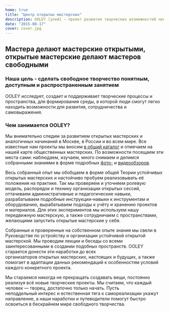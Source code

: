 ```yaml
---
home: true
title: "Центр открытых мастерских"
description: OOLEY [улей] – проект развития творческих возможностей человека и общества
date: "2015-08-17"
cover: cover.jpg
---
```


## Мастера делают мастерские открытыми, открытые мастерские делают мастеров свободными

### Наша цель - cделать свободное творчество понятным, доступным и  распространенным занятием

OOLEY исследует, создает и поддерживает творческие процессы и пространства, для формирования среды, в которой люди смогут легко находить возможности для развития, сотрудничества и самовыражения.

<youtube-embed class="mt-8" link="https://youtu.be/5aSf6ik05aY" />

### Чем занимается OOLEY?

Мы внимательно следим за развитием открытых мастерских и аналогичных начинаний в Москве, в России и во всем мире. Все известные нам проекты мы вносим [в общий каталог](/workshop/catalog/) и отмечаем на нашей карте общественных мастерских. По возможности посещаем эти места сами: наблюдаем, изучаем, много снимаем и делимся собранными знаниями в форме подробных [фото-](/workshop/tour/) и [видеообзоров](/workshop/video/).

Весь собранный опыт мы обобщаем в форме общей Теории устойчивых открытых мастерских и настойчиво пробуем реализовывать её положения на практике. Так мы проверяем и уточняем ролевую модель, распорядок и технику организации открытых сессий, оттачиваем административные и педагогические навыки, разрабатываем подробные инструкции-навыки к инструментам и оборудованию, вырабатываем подходы к учёту и хранению проектов и материалов. Для этих экспериментов мы используем нашу передвижную мастерскую, а также сотрудничаем с пространствами, желающими запустить открытые мастерские у себя.

Собранные и проверенные на собственном опыте знания мы свели в Руководстве по устройству и организации устойчивой открытой мастерской. Мы проводим лекции и беседы со всеми заинтересованными в создании подобных пространств. OOLEY старается донести эти наработки до всех организаторов открытых мастерских, настоящих и будущих, а также помогает в адаптации данных рекомендаций к особенностям условий каждого конкретного проекта.

Мы стараемся никогда не прекращать создавать вещи, постоянно реализуя всё новые творческие проекты. Мы считаем, что каждый человек — творец, достаточно только начать. Пусть неподдельный интерес и естественная тяга к самореализации укажут направление, а наши наработки и путеводители помогут быстро освоиться в бескрайнем мире свободного творчества.
